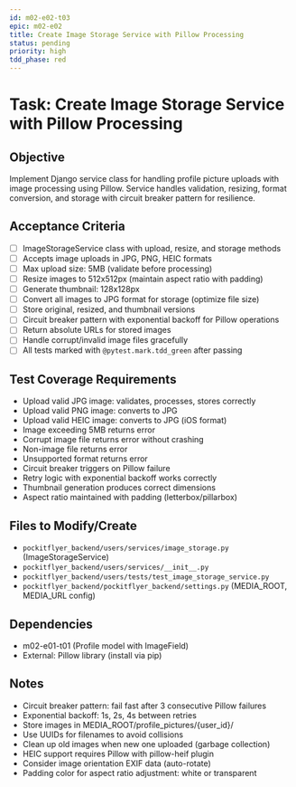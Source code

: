 ```yaml
---
id: m02-e02-t03
epic: m02-e02
title: Create Image Storage Service with Pillow Processing
status: pending
priority: high
tdd_phase: red
---
```


# Task: Create Image Storage Service with Pillow Processing

## Objective
Implement Django service class for handling profile picture uploads with image processing using Pillow. Service handles validation, resizing, format conversion, and storage with circuit breaker pattern for resilience.

## Acceptance Criteria
- [ ] ImageStorageService class with upload, resize, and storage methods
- [ ] Accepts image uploads in JPG, PNG, HEIC formats
- [ ] Max upload size: 5MB (validate before processing)
- [ ] Resize images to 512x512px (maintain aspect ratio with padding)
- [ ] Generate thumbnail: 128x128px
- [ ] Convert all images to JPG format for storage (optimize file size)
- [ ] Store original, resized, and thumbnail versions
- [ ] Circuit breaker pattern with exponential backoff for Pillow operations
- [ ] Return absolute URLs for stored images
- [ ] Handle corrupt/invalid image files gracefully
- [ ] All tests marked with `@pytest.mark.tdd_green` after passing

## Test Coverage Requirements
- Upload valid JPG image: validates, processes, stores correctly
- Upload valid PNG image: converts to JPG
- Upload valid HEIC image: converts to JPG (iOS format)
- Image exceeding 5MB returns error
- Corrupt image file returns error without crashing
- Non-image file returns error
- Unsupported format returns error
- Circuit breaker triggers on Pillow failure
- Retry logic with exponential backoff works correctly
- Thumbnail generation produces correct dimensions
- Aspect ratio maintained with padding (letterbox/pillarbox)

## Files to Modify/Create
- `pockitflyer_backend/users/services/image_storage.py` (ImageStorageService)
- `pockitflyer_backend/users/services/__init__.py`
- `pockitflyer_backend/users/tests/test_image_storage_service.py`
- `pockitflyer_backend/pockitflyer_backend/settings.py` (MEDIA_ROOT, MEDIA_URL config)

## Dependencies
- m02-e01-t01 (Profile model with ImageField)
- External: Pillow library (install via pip)

## Notes
- Circuit breaker pattern: fail fast after 3 consecutive Pillow failures
- Exponential backoff: 1s, 2s, 4s between retries
- Store images in MEDIA_ROOT/profile_pictures/{user_id}/
- Use UUIDs for filenames to avoid collisions
- Clean up old images when new one uploaded (garbage collection)
- HEIC support requires Pillow with pillow-heif plugin
- Consider image orientation EXIF data (auto-rotate)
- Padding color for aspect ratio adjustment: white or transparent
